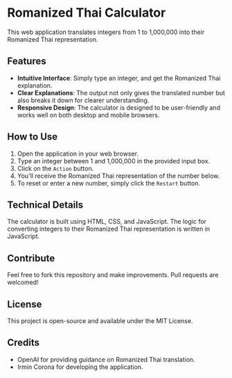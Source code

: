# Romanized Thai Calculator

This web application translates integers from 1 to 1,000,000 into their Romanized Thai representation.

## Features

- **Intuitive Interface**: Simply type an integer, and get the Romanized Thai explanation.
- **Clear Explanations**: The output not only gives the translated number but also breaks it down for clearer understanding.
- **Responsive Design**: The calculator is designed to be user-friendly and works well on both desktop and mobile browsers.

## How to Use

1. Open the application in your web browser.
2. Type an integer between 1 and 1,000,000 in the provided input box.
3. Click on the `Action` button.
4. You'll receive the Romanized Thai representation of the number below.
5. To reset or enter a new number, simply click the `Restart` button.

## Technical Details

The calculator is built using HTML, CSS, and JavaScript. The logic for converting integers to their Romanized Thai representation is written in JavaScript.

## Contribute

Feel free to fork this repository and make improvements. Pull requests are welcomed!

## License

This project is open-source and available under the MIT License.

## Credits

- OpenAI for providing guidance on Romanized Thai translation.
- Irmin Corona for developing the application.
  

